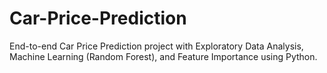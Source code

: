 # Car-Price-Prediction
End-to-end Car Price Prediction project with Exploratory Data Analysis, Machine Learning (Random Forest), and Feature Importance using Python.
